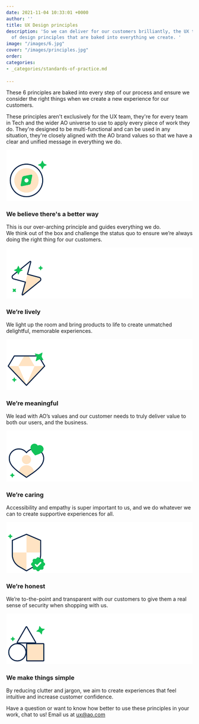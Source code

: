 ```yaml
---
date: 2021-11-04 10:33:01 +0000
author: ''
title: UX Design principles
description: 'So we can deliver for our customers brilliantly, the UX team has a set
  of design principles that are baked into everything we create. '
image: "/images/6.jpg"
cover: "/images/principles.jpg"
order: 
categories:
- _categories/standards-of-practice.md

---
```

These 6 principles are baked into every step of our process and ensure we consider the right things when we create a new experience for our customers.

These principles aren't exclusively for the UX team, they're for every team in Tech and the wider AO universe to use to apply every piece of work they do. They're designed to be multi-functional and can be used in any situation, they're closely aligned with the AO brand values so that we have a clear and unified message in everything we do.

![](/images/compass_large_2.jpg)

### We believe there's a better way

This is our over-arching principle and guides everything we do.  
We think out of the box and challenge the status quo to ensure we’re always doing the right thing for our customers.

![](/images/lively_large_2.jpg)

### We’re lively

We light up the room and bring products to life to create unmatched delightful, memorable experiences.

![](/images/meaningful_large_2.jpg)

### We’re meaningful

We lead with AO’s values and our customer needs to truly deliver value to both our users, and the business.

![](/images/caring_large_2.jpg)

### We’re caring

Accessibility and empathy is super important to us, and we do whatever we can to create supportive experiences for all.

![](/images/honest_large_2.jpg)

### We’re honest

We’re to-the-point and transparent with our customers to give them a real sense of security when shopping with us.

![](/images/simple_2.jpg)

### We make things simple

By reducing clutter and jargon, we aim to create experiences that feel intuitive and increase customer confidence.

Have a question or want to know how better to use these principles in your work, chat to us! Email us at [ux@ao.com](ux@ao.com)
